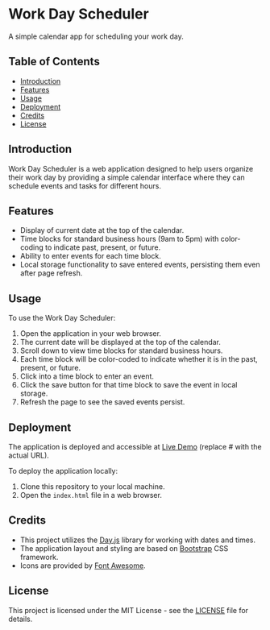 # Work Day Scheduler

A simple calendar app for scheduling your work day.

## Table of Contents

- [Introduction](#introduction)
- [Features](#features)
- [Usage](#usage)
- [Deployment](#deployment)
- [Credits](#credits)
- [License](#license)

## Introduction

Work Day Scheduler is a web application designed to help users organize their work day by providing a simple calendar interface where they can schedule events and tasks for different hours.

## Features

- Display of current date at the top of the calendar.
- Time blocks for standard business hours (9am to 5pm) with color-coding to indicate past, present, or future.
- Ability to enter events for each time block.
- Local storage functionality to save entered events, persisting them even after page refresh.

## Usage

To use the Work Day Scheduler:

1. Open the application in your web browser.
2. The current date will be displayed at the top of the calendar.
3. Scroll down to view time blocks for standard business hours.
4. Each time block will be color-coded to indicate whether it is in the past, present, or future.
5. Click into a time block to enter an event.
6. Click the save button for that time block to save the event in local storage.
7. Refresh the page to see the saved events persist.

## Deployment

The application is deployed and accessible at [Live Demo](#) (replace # with the actual URL).

To deploy the application locally:

1. Clone this repository to your local machine.
2. Open the `index.html` file in a web browser.

## Credits

- This project utilizes the [Day.js](https://day.js.org/) library for working with dates and times.
- The application layout and styling are based on [Bootstrap](https://getbootstrap.com/) CSS framework.
- Icons are provided by [Font Awesome](https://fontawesome.com/).

## License

This project is licensed under the MIT License - see the [LICENSE](LICENSE) file for details.
